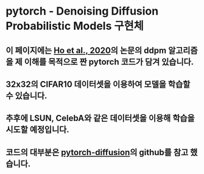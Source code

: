 # pytorch - Denoising Diffusion Probabilistic Models 구현체

## 이 페이지에는 [Ho et al., 2020](https://arxiv.org/abs/2006.11239)의 논문의 ddpm 알고리즘을 제 이해를 목적으로 짠 pytorch 코드가 담겨 있습니다.
## 32x32의 CIFAR10 데이터셋을 이용하여 모델을 학습할 수 있습니다. 
## 추후에 LSUN, CelebA와 같은 데이터셋을 이용해 학습을 시도할 예정입니다.
## 코드의 대부분은 [pytorch-diffusion](https://github.com/awjuliani/pytorch-diffusion)의 github를 참고 했습니다. 



